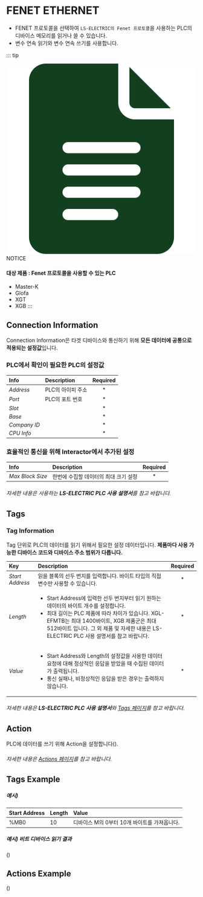 # FENET ETHERNET
- FENET 프로토콜을 선택하여 `LS-ELECTRIC의 Fenet 프로토콜`을 사용하는 PLC의 디바이스 메모리를 읽거나 쓸 수 있습니다.  
- 변수 연속 읽기와 변수 연속 쓰기를 사용합니다.

::: tip <p class="custom-block-title"><img src="../../img/icon/tip.svg">NOTICE</p>
#### 대상 제품 : Fenet 프로토콜을 사용할 수 있는 PLC
* Master-K
* Glofa
* XGT
* XGB
:::

## Connection Information
Connection Information은 타겟 디바이스와 통신하기 위해 **모든 데이터에 공통으로 적용되는 설정값**입니다.
### PLC에서 확인이 필요한 PLC의 설정값
| Info | Description | Required |
| :- | :- | :-: |
|_Address_ | PLC의 아이피 주소 | * |
|_Port_ | PLC의 포트 번호 | * |
|_Slot_ |  | * |
|_Base_ |  | * |
|_Company ID_ |  | * |
|_CPU Info_ |  | * |

### 효율적인 통신을 위해 Interactor에서 추가된 설정
| Info | Description | Required |
| :- | :- | :-: |
| _Max Block Size_ | 한번에 수집할 데이터의 최대 크기 설정 | * |

###### 자세한 내용은 사용하는 **LS-ELECTRIC PLC 사용 설명서**를 참고 바랍니다.  

## Tags
### Tag Information
Tag 단위로 PLC의 데이터를 읽기 위해서 필요한 설정 데이터입니다. **제품마다 사용 가능한 디바이스 코드와 디바이스 주소 범위가 다릅니다.** 

| Key | Description | Required |
| :-  | :- | :-: |
| _Start Address_ | 읽을 블록의 선두 번지를 입력합니다. 바이트 타입의 직접변수만 사용할 수 있습니다. | * |
| _Length_ | <ul><li>Start Address에 입력한 선두 번지부터 읽기 원하는 데이터의 바이트 개수를 설정합니다.</li><li>최대 길이는 PLC 제품에 따라 차이가 있습니다. XGL-EFMTB는 최대 1400바이트, XGB 제품군은 최대 512바이트 입니다. 그 외 제품 및 자세한 내용은 LS-ELECTRIC PLC 사용 설명서를 참고 바랍니다.</li></ul> | * |
| _Value_ | <ul><li>Start Address와 Length의 설정값을 사용한 데이터 요청에 대해 정상적인 응답을 받았을 때 수집된 데이터가 출력됩니다.</li><li>통신 실패나, 비정상적인 응답을 받은 경우는 출력하지 않습니다.</li></ul> | * |

###### 자세한 내용은 **LS-ELECTRIC PLC 사용 설명서**와 [Tags 페이지](../general/tags.md)를 참고 바랍니다.  

## Action 
PLC에 데이터를 쓰기 위해 Action을 설정합니다(<span class="construction"/>).
###### 자세한 내용은 [Actions 페이지](../general/actions.md)를 참고 바랍니다.

## Tags Example
##### 예시)
| Start Address | Length | Value |
| :- | :- | :- |
| %MB0 | 10 | 디바이스 M의 0부터 10개 바이트를 가져옵니다. |


##### 예시) 비트 디바이스 읽기 결과
(<span class="construction"/>)

## Actions Example
(<span class="construction"/>)